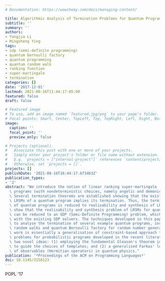 ```yaml
---
# Documentation: https://wowchemy.com/docs/managing-content/

title: Algorithmic Analysis of Termination Problems for Quantum Programs
subtitle: ''
summary: ''
authors:
- Yangjia Li
- Mingsheng Ying
tags:
- sdp (semi-definite programming)
- quantum bernoulli factory
- quantum programming
- quantum random walk
- ranking function
- super-martingale
- termination
categories: []
date: '2017-12-01'
lastmod: 2021-08-16T11:44:17-05:00
featured: false
draft: false

# Featured image
# To use, add an image named `featured.jpg/png` to your page's folder.
# Focal points: Smart, Center, TopLeft, Top, TopRight, Left, Right, BottomLeft, Bottom, BottomRight.
image:
  caption: ''
  focal_point: ''
  preview_only: false

# Projects (optional).
#   Associate this post with one or more of your projects.
#   Simply enter your project's folder or file name without extension.
#   E.g. `projects = ["internal-project"]` references `content/project/deep-learning/index.md`.
#   Otherwise, set `projects = []`.
projects: []
publishDate: '2021-08-16T16:44:17.673463Z'
publication_types:
- '2'
abstract: "We introduce the notion of linear ranking super-martingale (LRSM) for quantum\
  \ programs (with nondeterministic choices, namely angelic and demonic choices).\
  \ Several termination theorems are established showing that the existence of the\
  \ LRSMs of a quantum program implies its termination. Thus, the termination problems\
  \ of quantum programs is reduced to realisability and synthesis of LRSMs. We further\
  \ show that the realisability and synthesis problem of LRSMs for quantum programs\
  \ can be reduced to an SDP (Semi-Definite Programming) problem, which can be settled\
  \ with the existing SDP solvers. The techniques developed in this paper are used\
  \ to analyse the termination of several example quantum programs, including quantum\
  \ random walks and quantum Bernoulli factory for random number generation. This\
  \ work is essentially a generalisation of constraint-based approach to the corresponding\
  \ problems for probabilistic programs developed in the recent literature by adding\
  \ two novel ideas: (1) employing the fundamental Gleason's theorem in quantum mechanics\
  \ to guide the choices of templates; and (2) a generalised Farkas' lemma in terms\
  \ of observables (Hermitian operators) in quantum physics."
publication: '*Proceedings of the ACM on Programming Languages*'
doi: 10.1145/3158123
---
```

POPL '17
